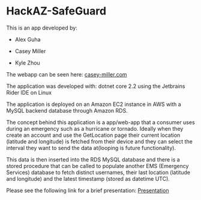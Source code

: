# HackAZ-SafeGuard
This is an app developed by:

* Alex Guha

* Casey Miller

* Kyle Zhou

The webapp can be seen here:
[casey-miller.com](https://casey-miller.com)

The application was developed with:
dotnet core 2.2 using the Jetbrains Rider IDE on Linux

The application is deployed on an Amazon EC2 instance in AWS with a MySQL backend database through Amazon RDS.

The concept behind this application is a app/web-app that a consumer uses during an emergency such as a hurricane or tornado. Ideally when they create an account and use the GetLocation page their current location (latitude and longitude) is fetched from their device and they can select the interval they want to send the data at(looping is future functionality). 

This data is then inserted into the RDS MySQL database and there is a stored procedure that can be called to populate another EMS (Emergency Services) database to fetch distinct usernames, their last location (latitude and longitude) and the latest timestamp (stored as datetime UTC).

Please see the following link for a brief presentation:
[Presentation](https://spark.adobe.com/page/FNbezKOKRGzSw/)
